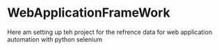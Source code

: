 # WebApplicationFrameWork
Here am setting up teh project for the refrence data for web application automation with python selenium
